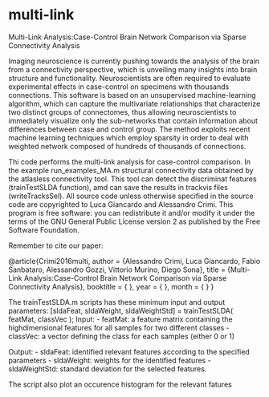 # multi-link
Multi-Link Analysis:Case-Control Brain Network Comparison via Sparse Connectivity Analysis

Imaging neuroscience is currently pushing towards the analysis of the brain from a connectivity perspective, which is unveiling many insights into brain structure and functionality. Neuroscientists are often required to evaluate experimental effects in case-control on specimens with thousands connections. This software is based on an unsupervised machine-learning algorithm, which can capture the multivariate relationships that characterize two distinct groups of connectomes, thus allowing neuroscientists to immediately visualize only the sub-networks that contain information about differences between case and control group. The method exploits recent machine learning techniques which employ sparsity in order to deal with weighted network composed of hundreds of thousands of connections.

Thi code performs the multi-link analysis for case-control comparison. In the example run_examples_MA.m structural connectivity data obtained by the atlasless connectivity tool. This tool can detect the discriminat features (trainTestSLDA function), amd can save the results in trackvis files (writeTracksSel).
All source code unless otherwise specified in the source code are copyrighted to Luca Giancardo and  Alessandro Crimi. This program is free software: you can redistribute it and/or modify it under the terms of the GNU General Public License version 2 as published by the Free Software Foundation.

Remember to cite our paper:

@article{Crimi2016multi,
author = {Alessandro Crimi, Luca Giancardo, Fabio Sanbataro, Alessandro Gozzi, Vittorio Murino, Diego Sona},
title = {Multi-Link Analysis:Case-Control Brain Network Comparison via Sparse Connectivity Analysis},
booktitle = { },
year = { },
month = { }
}

The trainTestSLDA.m scripts has these minimum input and output parameters:
[sldaFeat, sldaWeight, sldaWeightStd] = trainTestSLDA( featMat, classVec );
Input:
     - featMat: a feature matrix containing the highdimensional features for all samples for two different classes
     - classVec: a vector defining the class for each samples (either 0 or 1)

Output:
     - sldaFeat: identified relevant features according to the specified parameters
     - sldaWeight: weights for the identified features 
     - sldaWeightStd: standard deviation for the selected features.

The script also plot an occurence histogram for the relevant fatures
